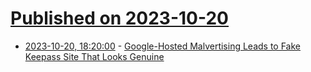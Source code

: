 # [Published on 2023-10-20](index.md)

* [2023-10-20, 18:20:00](https://soylentnews.org/article.pl?sid=23/10/19/1821219&from=rss) - [Google-Hosted Malvertising Leads to Fake Keepass Site That Looks Genuine](https://soylentnews.org/article.pl?sid=23/10/19/1821219&from=rss)
